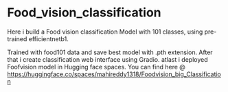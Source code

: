 # Food_vision_classification
Here i build a Food vision classification Model  with 101 classes, using pre-trained efficientnetb1.

Trained with food101 data and save best model with .pth extension.
After that i create classification web interface using Gradio. atlast i deployed Foofvision model in Hugging face spaces.
You can find here @ https://huggingface.co/spaces/mahireddy1318/Foodvision_big_Classification
